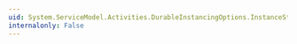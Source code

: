 ```yaml
---
uid: System.ServiceModel.Activities.DurableInstancingOptions.InstanceStore
internalonly: False
---
```

